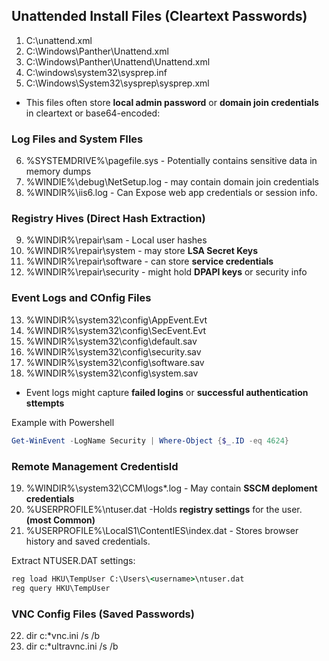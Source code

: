 ##  Unattended Install Files (Cleartext Passwords)

1.  C:\unattend.xml
2.  C:\Windows\Panther\Unattend.xml
3.  C:\Windows\Panther\Unattend\Unattend.xml
4.  C:\windows\system32\sysprep.inf
5.  C:\Windows\System32\sysprep\sysprep.xml

*   This files often store **local admin password** or **domain join credentials** in cleartext or base64-encoded:

### Log Files and System FIles

6.  %SYSTEMDRIVE%\pagefile.sys - Potentially contains sensitive data in memory dumps
7.  %WINDIE%\debug\NetSetup.log - may contain domain join credentials
8.  %WINDIR%\iis6.log - Can Expose web app credentials or session info.

### Registry Hives (Direct Hash Extraction)

9.  %WINDIR%\repair\sam - Local user hashes
10. %WINDIR%\repair\system - may store **LSA Secret Keys**
11. %WINDIR%\repair\software - can store **service credentials**
12. %WINDIR%\repair\security - might hold **DPAPI keys** or security info

### Event Logs and COnfig Files

13. %WINDIR%\system32\config\AppEvent.Evt
14. %WINDIR%\system32\config\SecEvent.Evt
15. %WINDIR%\system32\config\default.sav
16. %WINDIR%\system32\config\security.sav
17. %WINDIR%\system32\config\software.sav
18. %WINDIR%\system32\config\system.sav

* Event logs might capture **failed logins** or **successful authentication sttempts**


Example with Powershell

```powershell
Get-WinEvent -LogName Security | Where-Object {$_.ID -eq 4624}
```


### Remote Management Credentisld

19. %WINDIR%\system32\CCM\logs*.log - May contain **SSCM deploment credentials**
20. %USERPROFILE%\ntuser.dat -Holds **registry settings** for the user. **(most Common)**
21. %USERPROFILE%\LocalS1\ContentIES\index.dat - Stores browser history and saved credentials.

Extract NTUSER.DAT settings:

```cmd
reg load HKU\TempUser C:\Users\<username>\ntuser.dat
reg query HKU\TempUser
```

### VNC Config Files (Saved Passwords)

22. dir c:*vnc.ini /s /b
23. dir c:*ultravnc.ini /s /b

